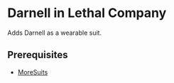 # Darnell in Lethal Company

Adds Darnell as a wearable suit.

## Prerequisites

* [MoreSuits](https://thunderstore.io/c/lethal-company/p/x753/More_Suits/)